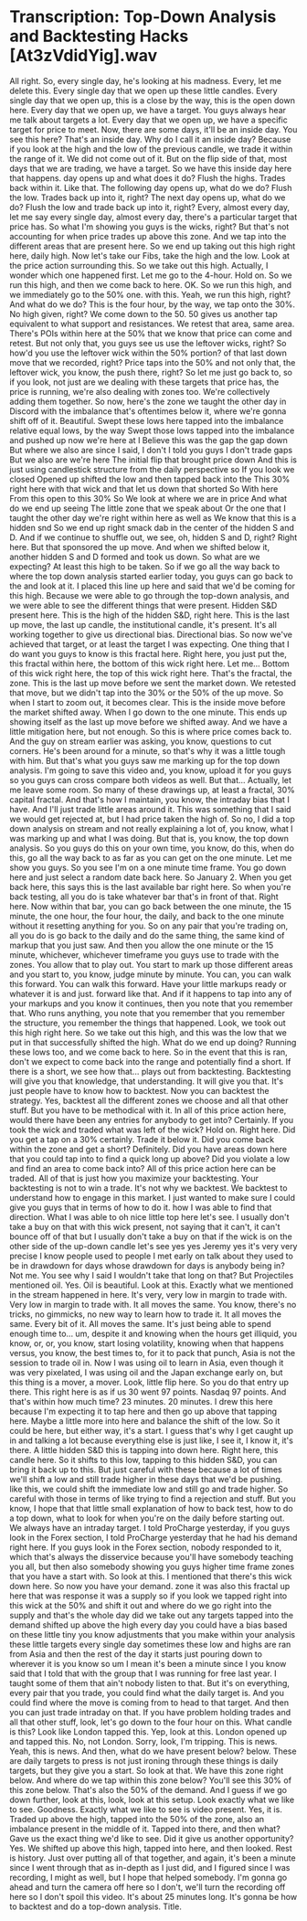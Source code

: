 # Transcription: Top-Down Analysis and Backtesting Hacks [At3zVdidYig].wav

All right. So, every single day, he's looking at his madness. Every, let me delete this. Every single day that we open up these little candles. Every single day that we open up, this is a close by the way, this is the open down here. Every day that we open up, we have a target. You guys always hear me talk about targets a lot. Every day that we open up, we have a specific target for price to meet. Now, there are some days, it'll be an inside day. You see this here? That's an inside day. Why do I call it an inside day? Because if you look at the high and the low of the previous candle, we trade it within the range of it. We did not come out of it. But on the flip side of that, most days that we are trading, we have a target. So we have this inside day here that happens. day opens up and what does it do? Flush the highs. Trades back within it. Like that. The following day opens up, what do we do? Flush the low. Trades back up into it, right? The next day opens up, what do we do? Flush the low and trade back up into it, right? Every, almost every day, let me say every single day, almost every day, there's a particular target that price has. So what I'm showing you guys is the wicks, right? But that's not accounting for when price trades up above this zone. And we tap into the different areas that are present here. So we end up taking out this high right here, daily high. Now let's take our Fibs, take the high and the low. Look at the price action surrounding this. So we take out this high. Actually, I wonder which one happened first. Let me go to the 4-hour. Hold on. So we run this high, and then we come back to here. OK. So we run this high, and we immediately go to the 50% one. with this. Yeah, we run this high, right? And what do we do? This is the four hour, by the way, we tap onto the 30%. No high given, right? We come down to the 50. 50 gives us another tap equivalent to what support and resistances. We retest that area, same area. There's POIs within here at the 50% that we know that price can come and retest. But not only that, you guys see us use the leftover wicks, right? So how'd you use the leftover wick within the 50% portion? of that last down move that we recorded, right? Price taps into the 50% and not only that, the leftover wick, you know, the push there, right? So let me just go back to, so if you look, not just are we dealing with these targets that price has, the price is running, we're also dealing with zones too. We're collectively adding them together. So now, here's the zone we taught the other day in Discord with the imbalance that's oftentimes below it, where we're gonna shift off of it. Beautiful. Swept these lows here tapped into the imbalance relative equal lows, by the way Swept those lows tapped into the imbalance and pushed up now we're here at I Believe this was the gap the gap down But where we also are since I said, I don't I told you guys I don't trade gaps But we also are we're here The initial flip that brought price down And this is just using candlestick structure from the daily perspective so If you look we closed Opened up shifted the low and then tapped back into the This 30% right here with that wick and that let us down that shorted So With here From this open to this 30% So We look at where we are in price And what do we end up seeing The little zone that we speak about Or the one that I taught the other day we're right within here as well as We know that this is a hidden snd So we end up right smack dab in the center of the hidden S and D. And if we continue to shuffle out, we see, oh, hidden S and D, right? Right here. But that sponsored the up move. And when we shifted below it, another hidden S and D formed and took us down. So what are we expecting? At least this high to be taken. So if we go all the way back to where the top down analysis started earlier today, you guys can go back to the and look at it. I placed this line up here and said that we'd be coming for this high. Because we were able to go through the top-down analysis, and we were able to see the different things that were present. Hidden S&D present here. This is the high of the hidden S&D, right here. This is the last up move, the last up candle, the institutional candle, it's present. It's all working together to give us directional bias. Directional bias. So now we've achieved that target, or at least the target I was expecting. One thing that I do want you guys to know is this fractal here. Right here, you just put the, this fractal within here, the bottom of this wick right here. Let me... Bottom of this wick right here, the top of this wick right here. That's the fractal, the zone. This is the last up move before we sent the market down. We retested that move, but we didn't tap into the 30% or the 50% of the up move. So when I start to zoom out, it becomes clear. This is the inside move before the market shifted away. When I go down to the one minute. This ends up showing itself as the last up move before we shifted away. And we have a little mitigation here, but not enough. So this is where price comes back to. And the guy on stream earlier was asking, you know, questions to cut corners. He's been around for a minute, so that's why it was a little tough with him. But that's what you guys saw me marking up for the top down analysis. I'm going to save this video and, you know, upload it for you guys so you guys can cross compare both videos as well. But that... Actually, let me leave some room. So many of these drawings up, at least a fractal, 30% capital fractal. And that's how I maintain, you know, the intraday bias that I have. And I'll just trade little areas around it. This was something that I said we would get rejected at, but I had price taken the high of. So no, I did a top down analysis on stream and not really explaining a lot of, you know, what I was marking up and what I was doing. But that is, you know, the top down analysis. So you guys do this on your own time, you know, do this, when do this, go all the way back to as far as you can get on the one minute. Let me show you guys. So you see I'm on a one minute time frame. You go down here and just select a random date back here. So January 2. When you get back here, this says this is the last available bar right here. So when you're back testing, all you do is take whatever bar that's in front of that. Right here. Now within that bar, you can go back between the one minute, the 15 minute, the one hour, the four hour, the daily, and back to the one minute without it resetting anything for you. So on any pair that you're trading on, all you do is go back to the daily and do the same thing, the same kind of markup that you just saw. And then you allow the one minute or the 15 minute, whichever, whichever timeframe you guys use to trade with the zones. You allow that to play out. You start to mark up those different areas and you start to, you know, judge minute by minute. You can, you can walk this forward. You can walk this forward. Have your little markups ready or whatever it is and just. forward like that. And if it happens to tap into any of your markups and you know it continues, then you note that you remember that. Who runs anything, you note that you remember that you remember the structure, you remember the things that happened. Look, we took out this high right here. So we take out this high, and this was the low that we put in that successfully shifted the high. What do we end up doing? Running these lows too, and we come back to here. So in the event that this is ran, don't we expect to come back into the range and potentially find a short. If there is a short, we see how that... plays out from backtesting. Backtesting will give you that knowledge, that understanding. It will give you that. It's just people have to know how to backtest. Now you can backtest the strategy. Yes, backtest all the different zones we choose and all that other stuff. But you have to be methodical with it. In all of this price action here, would there have been any entries for anybody to get into? Certainly. If you took the wick and traded what was left of the wick? Hold on. Right here. Did you get a tap on a 30% certainly. Trade it below it. Did you come back within the zone and get a short? Definitely. Did you have areas down here that you could tap into to find a quick long up above? Did you violate a low and find an area to come back into? All of this price action here can be traded. All of that is just how you maximize your backtesting. Your backtesting is not to win a trade. It's not why we backtest. We backtest to understand how to engage in this market. I just wanted to make sure I could give you guys that in terms of how to do it. how I was able to find that direction. What I was able to oh nice little top here let's see. I usually don't take a buy on that with this wick present, not saying that it can't, it can't bounce off of that but I usually don't take a buy on that if the wick is on the other side of the up-down candle let's see yes yes Jeremy yes it's very very precise I know people used to people I met early on talk about they used to be in drawdown for days whose drawdown for days is anybody being in? Not me. You see why I said I wouldn't take that long on that? But Projectiles mentioned oil. Yes. Oil is beautiful. Look at this. Exactly what we mentioned in the stream happened in here. It's very, very low in margin to trade with. Very low in margin to trade with. It all moves the same. You know, there's no tricks, no gimmicks, no new way to learn how to trade it. It all moves the same. Every bit of it. All moves the same. It's just being able to spend enough time to... um, despite it and knowing when the hours get illiquid, you know, or, or, you know, start losing volatility, knowing when that happens versus, you know, the best times to, for it to pack that punch, Asia is not the session to trade oil in. Now I was using oil to learn in Asia, even though it was very pixelated, I was using oil and the Japan exchange early on, but this thing is a mover, a mover. Look, little flip here. So you do that entry up there. This right here is as if us 30 went 97 points. Nasdaq 97 points. And that's within how much time? 23 minutes. 20 minutes. I drew this here because I'm expecting it to tap here and then go up above that tapping here. Maybe a little more into here and balance the shift of the low. So it could be here, but either way, it's a start. I guess that's why I get caught up in and talking a lot because everything else is just like, I see it, I know it, it's there. A little hidden S&D this is tapping into down here. Right here, this candle here. So it shifts to this low, tapping to this hidden S&D, you can bring it back up to this. But just careful with these because a lot of times we'll shift a low and still trade higher in these days that we'd be pushing. like this, we could shift the immediate low and still go and trade higher. So careful with those in terms of like trying to find a rejection and stuff. But you know, I hope that that little small explanation of how to back test, how to do a top down, what to look for when you're on the daily before starting out. We always have an intraday target. I told ProCharge yesterday, if you guys look in the Forex section, I told ProCharge yesterday that he had his demand right here. If you guys look in the Forex section, nobody responded to it, which that's always the disservice because you'll have somebody teaching you all, but then also somebody showing you guys higher time frame zones that you have a start with. So look at this. I mentioned that there's this wick down here. So now you have your demand. zone it was also this fractal up here that was response it was a supply so if you look we tapped right into this wick at the 50% and shift it out and where do we go right into the supply and that's the whole day did we take out any targets tapped into the demand shifted up above the high every day you could have a bias based on these little tiny you know adjustments that you make within your analysis these little targets every single day sometimes these low and highs are ran from Asia and then the rest of the day it starts just pouring down to wherever it is you know so um I mean it's been a minute since I you know said that I told that with the group that I was running for free last year. I taught some of them that ain't nobody listen to that. But it's on everything, every pair that you trade, you could find what the daily target is. And you could find where the move is coming from to head to that target. And then you can just trade intraday on that. If you have problem holding trades and all that other stuff, look, let's go down to the four hour on this. What candle is this? Look like London tapped this. Yep, look at this. London opened up and tapped this. No, not London. Sorry, look, I'm tripping. This is news. Yeah, this is news. And then, what do we have present below? below. These are daily targets to press is not just ironing through these things is daily targets, but they give you a start. So look at that. We have this zone right below. And where do we tap within this zone below? You'll see this 30% of this zone below. That's also the 50% of the demand. And I guess if we go down further, look at this, look, look at this setup. Look exactly what we like to see. Goodness. Exactly what we like to see is video present. Yes, it is. Traded up above the high, tapped into the 50% of the zone, also an imbalance present in the middle of it. Tapped into there, and then what? Gave us the exact thing we'd like to see. Did it give us another opportunity? Yes. We shifted up above this high, tapped into here, and then looked. Rest is history. Just over putting all of that together, and again, it's been a minute since I went through that as in-depth as I just did, and I figured since I was recording, I might as well, but I hope that helped somebody. I'm gonna go ahead and turn the camera off here so I don't, we'll turn the recording off here so I don't spoil this video. It's about 25 minutes long. It's gonna be how to backtest and do a top-down analysis. Title.